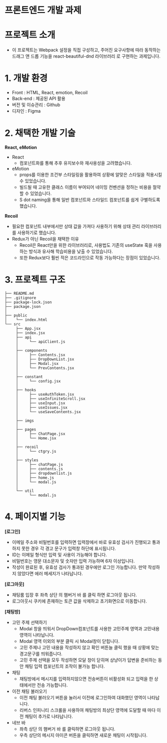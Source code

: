 # **프론트엔드 개발 과제**

# **프로젝트 소개**

- 이 프로젝트는 Webpack 설정을 직접 구성하고, 주어진 요구사항에 따라 동작하는 드래그 앤 드롭 기능을 react-beautiful-dnd 라이브러리 로 구현하는 과제입니다.

# **1. 개발 환경**

- Front : HTML, React, emotion, Recoil
- Back-end : 제공된 API 활용
- 버전 및 이슈관리 : Github
- 디자인 : Figma

# **2. 채택한 개발 기술**

**React, eMotion**

- React
    - 컴포넌트화를 통해 추후 유지보수와 재사용성을 고려했습니다.
- eMotion
    - props를 이용한 조건부 스타일링을 활용하여 상황에 알맞은 스타일을 적용시킬 수 있었습니다.
    - 빌드될 때 고유한 클래스 이름이 부여되어 네이밍 컨벤션을 정하는 비용을 절약할 수 있었습니다.
    - S dot naming을 통해 일반 컴포넌트와 스타일드 컴포넌트를 쉽게 구별하도록 했습니다.

**Recoil**

- 필요한 컴포넌트 내부에서만 상태 값을 가져다 사용하기 위해 상태 관리 라이브러리를 사용하기로 했습니다.
- Redux가 아닌 Recoil을 채택한 이유
    - Recoil은 React만을 위한 라이브러리로, 사용법도 기존의 useState 훅을 사용하는 방식과 유사해 학습비용을 낮출 수 있었습니다.
    - 또한 Redux보다 훨씬 적은 코드라인으로 작동 가능하다는 장점이 있었습니다.

# **3. 프로젝트 구조**

```tsx
├── README.md
├── .gitignore
├── package-lock.json
├── package.json
│
├── public
│    └── index.html
└── src
     ├── App.jsx
     ├── index.jsx
     ├── api
     │     └── apiClient.js
     │       
     ├── components
     │     ├── Contents.jsx
     │     ├── DropDownList.jsx
     │     ├── Modal.jsx
     │     └── PrevContents.jsx
     │
     ├── constant
     │     └── config.jsx
     │
     ├── hooks
     │     ├── useAuthToken.jsx
     │     ├── useInfiniteScroll.jsx
     │     ├── useInput.jsx
     │     ├── useIssues.jsx
     │     └── useSaveContents.jsx
     │
     ├── imgs
     │
     ├── pages
     │     ├── ChatPage.jsx
     │     └── Home.jsx
     │
     ├── recoil
     │     └── ctgry.js
     │
     ├── styles
     │     ├── chatPage.js
     │     ├── contents.js
     │     ├── dropdownlist.js
     │     ├── home.js
     │     └── modal.js
     │
     └── util
           └── modal.js

```

# **4. 페이지별 기능**

**[로그인]**

- 이메일 주소와 비밀번호를 입력하면 입력창에서 바로 유효성 검사가 진행되고 통과하지 못한 경우 각 경고 문구가 입력창 하단에 표시됩니다.
- ID는 이메일 형식만 입력 및 사용이 가능해야 합니다.
- 비밀번호는 영문 대소문자 및 숫자만 입력 가능하며 6자 이상입니다.
- 작성이 완료된 후, 유효성 검사가 통과된 경우에만 로그인 가능합니다. 만약 작성하지 않았다면 에러 메세지가 나타납니다.

**[로그아웃]**

- 채팅룸 입장 후 좌측 상단 의 햄버거 바 를 클릭 하면 로그아웃 됩니다.
- 로그아웃시 쿠키에 존재하는 토큰 값을 삭제하고 초기화면으로 이동합니다.

**[채팅방]**

 - 고민 주제 선택하기
    - Modal 창을 띄워서 DropDown컴포넌트를 사용한 고민주제 영역과 고민내용 영역이 나타납니다.
    - Modal 영역 이외의 부분 클릭 시 Modal창이 닫힙니다.
    - 고민 주제나 고민 내용을 작성하지 않고 확인 버튼늘 클릭 했을 때 상황에 맞는 경고문구를 띄워줍니다.
    - 고민 주제 선택을 모두 작성하면 모달 창이 닫히며 상냥이가 답변을 준비하는 동안 채팅 입력 컴포넌트의 조작이 불가능 합니다.
 - 채팅
    - 채팅방에서 메시지를 입력하지않으면 전송버튼이 비활성화 되고 입력을 한 상태에서만 전송 가능합니다.
 - 이전 채팅 불러오기
    - 이전 채팅 불러오기 버튼을 눌러서 이전에 로그인하여 대화했던 영역이 나타납니다.
    - 리버스 인피니티 스크롤을 사용하여 채팅방의 최상단 영역에 도달할 때 마다 이전 채팅이 추가로 나타납니다.
 - 네브 바
    - 좌측 상단 의 햄버거 바 를 클릭하면 로그아웃 됩니다.
    - 우측 상단의 메시지 아이콘 버튼을 클릭하면 새로운 채팅이 시작됩니다.